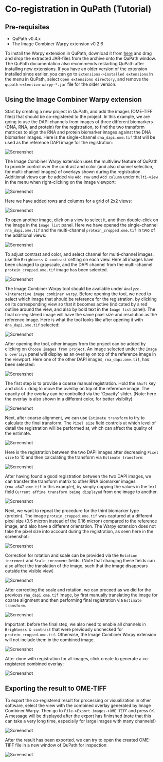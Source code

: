 # Co-registration in QuPath (Tutorial)


## Pre-requisites

- QuPath v0.4.x
- The Image Combiner Warpy extension v0.2.6

To install the Warpy extension in QuPath, download it from [here](https://github.com/BIOP/qupath-extension-warpy/releases/download/0.2.6/qupath-extension-warpy-0.2.6.zip) and drag and drop the extracted JAR-files from the archive onto the QuPath window. The QuPath documentation also recommends restarting QuPath after installing new extensions. If you have an older version of the extension installed since earlier, you can go to `Extensions->Installed extensions` in the menu in QuPath, select `Open extensions directory`, and remove the `qupath-extension-warpy-*.jar` file for the older version.  


## Using the Image Combiner Warpy extension

Start by creating a new project in QuPath, and add the images (OME-TIFF files) that should be co-registered to the project. In this example, we are going to use the DAPI channels from images of three different biomarkers (DNA, RNA, and protein) for the registration, to find the two transform matrices to align the RNA and protein biomarker images against the DNA biomarker images. Here is the single-channel `dna_dapi.ome.tif` that will be used as the reference DAPI image for the registration:

![Screenshot](images/screenshot_new_project.png?raw=true)

The Image Combiner Warpy extension uses the multiview feature of QuPath to provide control over the contrast and color (and also channel selection, for multi-channel images) of overlays shown during the registration. Additional views can be added via `Add row` and `Add column` under `Multi-view` in the menu when right-clicking on the image viewport:

![Screenshot](images/screenshot_multiview_menu.png?raw=true)

Here we have added rows and columns for a grid of 2x2 views: 

![Screenshot](images/screenshot_multiview_split.png?raw=true)

To open another image, click on a view to select it, and then double-click on the image in the `Image list` panel. Here we have opened the single-channel `rna_dapi.ome.tif` and the multi-channel `protein_cropped.ome.tif` in two of the additional views:

![Screenshot](images/screenshot_multiview_3images.png?raw=true)

To adjust contrast and color, and select channel for multi-channel images, use the `Brightness & contrast` setting on each view. Here all images have been changed to grayscale, and the DAPI channel from the multi-channel `protein_cropped.ome.tif` image has been selected.   

![Screenshot](images/screenshot_multiview_grayscale.png?raw=true)

The Image Combiner Warpy tool should be available under `Analyze->Interactive image combiner warpy`. Before opening the tool, we need to select which image that should be reference for the registration, by clicking on its corresponding view so that it becomes active (indicated by a red outline around the view, and also by bold text in the `Image list` panel). The final co-registered image will have the same pixel size and resolution as the reference image. Here is what the tool looks like after opening it with `dna_dapi.ome.tif` selected:

![Screenshot](images/screenshot_hello_warpy.png?raw=true)

After opening the tool, other images from the project can be added by clicking on `Choose images from project`. An image selected under the `Image & overlays` panel will display as an overlay on top of the reference image in the viewport. Here one of the other DAPI images, `rna_dapi.ome.tif`, has been selected:

![Screenshot](images/screenshot_warpy_rna_selected.png?raw=true)

The first step is to provide a coarse manual registration. Hold the `Shift` key and click + drag to move the overlay on top of the reference image. The opacity of the overlay can be controlled via the `Opacity' slider. (Note: here the overlay is also shown in a different color, for better visibilty)

![Screenshot](images/screenshot_warpy_aligned_coarse.png?raw=true)

Next, after coarse alignment, we can use `Estimate transform` to try to calculate the final transform. The `Pixel size` field controls at which level of detail the registration will be performed at, which can affect the quality of the estimate. 

![Screenshot](images/screenshot_warpy_estimate_transform.png?raw=true)

Here is the registration between the two DAPI images after decreasing `Pixel size` to 10 and then calculating the transform via `Estimate transform`:

![Screenshot](images/screenshot_warpy_aligned_fine.png?raw=true)

After having found a good registration between the two DAPI images, we can transfer the transform matrix to other RNA biomarker images (`rna_a647.ome.tif` in this example), by simply copying the values in the text field `Current affine transform being displayed` from one image to another.

![Screenshot](images/screenshot_warpy_matrix.png?raw=true)

Next, we want to repeat the procedure for the third biomarker type (protein). The image `protein_cropped.ome.tif` was captured at a different pixel size (0.5 micron instead of the 0.16 micron) compared to the reference image, and also have a different orientation. The Warpy extension does not take the pixel size into account during the registration, as seen here in the screenshot:

![Screenshot](images/screenshot_warpy_scale_rotation1.png?raw=true)

Correction for rotation and scale can be provided via the `Rotation increment` and `Scale increment` fields. (Note that changing these fields can also affect the translation of the image, such that the image disappears outside the visible view) 

![Screenshot](images/screenshot_warpy_scale_rotation2.png?raw=true)

After correcting the scale and rotation, we can proceed as we did for the previous `rna_dapi.ome.tif` image, by first manually translating the image for coarse alignment and then performing final registration via `Estimate transform`. 

![Screenshot](images/screenshot_warpy_scale_rotation3.png?raw=true)

Important: before the final step, we also need to enable all channels in `Brightness & contrast` that were previously unchecked for `protein_cropped.ome.tif`. Otherwise, the Image Combiner Warpy extension will not include them in the combined image. 

![Screenshot](images/screenshot_warpy_enable_channels_before_create.png?raw=true)

After done with registration for all images, click create to generate a co-registered combined overlay: 

![Screenshot](images/screenshot_warpy_created_overlay.png?raw=true)


## Exporting the result to OME-TIFF

To export the co-registered result for processing or visualization in other software, select the view with the combined overlay generated by Image Combiner Warpy. Then go to `File->Export images->OME TIFF` and press `OK`. A message will be displayed after the export has fininshed (note that this can take a very long time, especially for large images with many channels!)    

![Screenshot](images/screenshot_export_ometiff.png?raw=true)

After the result has been exported, we can try to open the created OME-TIFF file in a new window of QuPath for inspection:

![Screenshot](images/screenshot_coregistration_result.png?raw=true)
